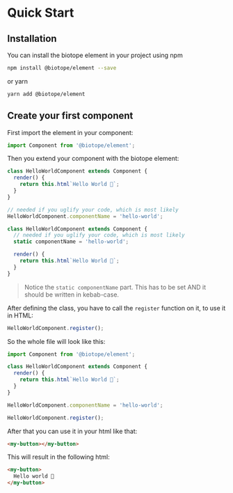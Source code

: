 # Quick Start

## Installation
You can install the biotope element in your project using npm
```bash
npm install @biotope/element --save
```
or yarn
```bash
yarn add @biotope/element
```

## Create  your first component
First import the element in your component:
```js
import Component from '@biotope/element';
```

Then you extend your component with the biotope element:
```js
class HelloWorldComponent extends Component {
  render() {
    return this.html`Hello World 🐤`;
  }
}

// needed if you uglify your code, which is most likely
HelloWorldComponent.componentName = 'hello-world';
```

```typescript
class HelloWorldComponent extends Component {
  // needed if you uglify your code, which is most likely
  static componentName = 'hello-world';

  render() {
    return this.html`Hello World 🐤`;
  }
}
```
> Notice the `static componentName` part. This has to be set AND it should be written in kebab-case.

After defining the class, you have to call the `register` function on it, to use it in HTML:
```js
HelloWorldComponent.register();
```

So the whole file will look like this:
```js
import Component from '@biotope/element';

class HelloWorldComponent extends Component {
  render() {
    return this.html`Hello World 🐤`;
  }
}

HelloWorldComponent.componentName = 'hello-world';

HelloWorldComponent.register();
```

After that you can use it in your html like that:
```html
<my-button></my-button>
```

This will result in the following html:
```html
<my-button>
  Hello world 🐤
</my-button>
```
